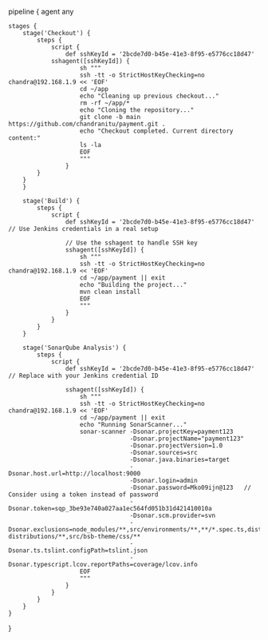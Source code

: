 pipeline {
    agent any

    stages {
        stage('Checkout') {
            steps {
                script {
                    def sshKeyId = '2bcde7d0-b45e-41e3-8f95-e5776cc18d47' 
                sshagent([sshKeyId]) {
                        sh """
                        ssh -tt -o StrictHostKeyChecking=no chandra@192.168.1.9 << 'EOF'
                        cd ~/app 
                        echo "Cleaning up previous checkout..."
                        rm -rf ~/app/*
                        echo "Cloning the repository..."
                        git clone -b main https://github.com/chandranitu/payment.git .
                        echo "Checkout completed. Current directory content:"
                        ls -la
                        EOF
                        """
                    }
            }
        }
        }

        stage('Build') {
            steps {
                script {
                    def sshKeyId = '2bcde7d0-b45e-41e3-8f95-e5776cc18d47' // Use Jenkins credentials in a real setup

                    // Use the sshagent to handle SSH key
                    sshagent([sshKeyId]) {
                        sh """
                        ssh -tt -o StrictHostKeyChecking=no chandra@192.168.1.9 << 'EOF'
                        cd ~/app/payment || exit
                        echo "Building the project..."
                        mvn clean install
                        EOF
                        """
                    }
                }
            }
        }
        
        stage('SonarQube Analysis') {
            steps {
                script {
                    def sshKeyId = '2bcde7d0-b45e-41e3-8f95-e5776cc18d47' // Replace with your Jenkins credential ID

                    sshagent([sshKeyId]) {
                        sh """
                        ssh -tt -o StrictHostKeyChecking=no chandra@192.168.1.9 << 'EOF'
                        cd ~/app/payment || exit
                        echo "Running SonarScanner..."
                        sonar-scanner -Dsonar.projectKey=payment123 
                                      -Dsonar.projectName="payment123" 
                                      -Dsonar.projectVersion=1.0 
                                      -Dsonar.sources=src 
                                      -Dsonar.java.binaries=target 
                                      -Dsonar.host.url=http://localhost:9000 
                                      -Dsonar.login=admin 
                                      -Dsonar.password=Mko09ijn@123   // Consider using a token instead of password
                                      -Dsonar.token=sqp_3be93e740a027aa1ec564fd051b31d421410010a 
                                      -Dsonar.scm.provider=svn 
                                      -Dsonar.exclusions=node_modules/**,src/environments/**,**/*.spec.ts,dist/**,**/docs/**,**/*.js,e2e/**,coverage/**,TLH-distributions/**,src/bsb-theme/css/** 
                                      -Dsonar.ts.tslint.configPath=tslint.json 
                                      -Dsonar.typescript.lcov.reportPaths=coverage/lcov.info
                        EOF
                        """
                    }
                }
            }
        }
    }
}
